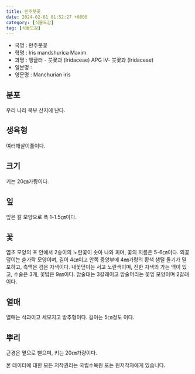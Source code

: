 ```yaml
---
title: 만주붓꽃
date: 2024-02-01 01:52:27 +0800
category: [식물도감]
tag: [식물도감]
---
```




- 국명 : 만주붓꽃
- 학명 : Iris mandshurica Maxim.
- 과명 : 앵글러 - 붓꽃과 (Iridaceae) APG Ⅳ- 붓꽃과 (Iridaceae)
- 일본명 : 
- 영문명 : Manchurian iris


## 분포
우리 나라 북부 산지에 난다.
## 생육형
여러해살이풀이다.
## 크기
키는 20㎝가량이다.
## 잎
잎은 칼 모양으로 폭 1-1.5㎝이다.
## 꽃
엽초 모양의 포 안에서 2송이의 노란꽃이 솟아 나와 피며, 꽃의 지름은 5-6㎝이다. 외꽃덮이는 숟가락 모양이며, 길이 4㎝이고 안쪽 중앙부에 4㎜가량의 황색 샘털 돌기가 밀포하고, 측맥은 검은 자색이다. 내꽃덮이는 서고 노란색이며, 진한 자색의 가는 맥이 있고, 수술은 3개, 꽃밥은 9㎜이다. 암술대는 3갈래이고 암술머리는 꽃잎 모양이며 2갈래이다.
## 열매
열매는 삭과이고 세모지고 방추형이다. 길이는 5㎝정도 이다.
## 뿌리
근경은 옆으로 뻗으며, 키는 20㎝가량이다.






본 데이터에 대한 모든 저작권리는 국립수목원 또는 원저작자에게 있습니다.
